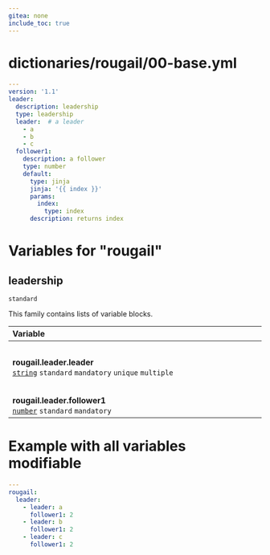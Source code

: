 ```yaml
---
gitea: none
include_toc: true
---
```

# dictionaries/rougail/00-base.yml

```yaml
---
version: '1.1'
leader:
  description: leadership
  type: leadership
  leader:  # a leader
    - a
    - b
    - c
  follower1:
    description: a follower
    type: number
    default:
      type: jinja
      jinja: '{{ index }}'
      params:
        index:
          type: index
      description: returns index
```
# Variables for "rougail"

## leadership

`standard`


This family contains lists of variable blocks.

| Variable&nbsp;&nbsp;&nbsp;&nbsp;&nbsp;&nbsp;&nbsp;&nbsp;&nbsp;&nbsp;&nbsp;&nbsp;&nbsp;&nbsp;&nbsp;&nbsp;&nbsp;&nbsp;&nbsp;&nbsp;&nbsp;&nbsp;&nbsp;&nbsp;&nbsp;&nbsp;&nbsp;&nbsp;&nbsp;&nbsp;&nbsp;&nbsp;&nbsp;&nbsp;&nbsp;&nbsp;&nbsp;&nbsp;&nbsp;&nbsp;&nbsp;&nbsp;&nbsp;&nbsp;&nbsp;&nbsp;&nbsp;&nbsp;&nbsp;&nbsp;&nbsp;&nbsp;&nbsp;&nbsp;&nbsp;&nbsp;&nbsp;&nbsp;&nbsp;&nbsp;&nbsp;&nbsp;&nbsp;&nbsp;&nbsp;&nbsp;&nbsp;&nbsp;&nbsp;&nbsp;&nbsp;&nbsp;&nbsp;&nbsp;&nbsp;&nbsp;&nbsp;&nbsp;&nbsp;&nbsp;&nbsp;&nbsp;&nbsp;&nbsp;&nbsp;&nbsp;&nbsp;&nbsp;&nbsp;&nbsp;&nbsp;&nbsp;&nbsp;&nbsp;&nbsp;&nbsp;&nbsp;&nbsp;   | Description&nbsp;&nbsp;&nbsp;&nbsp;&nbsp;&nbsp;&nbsp;&nbsp;&nbsp;&nbsp;&nbsp;&nbsp;&nbsp;&nbsp;&nbsp;&nbsp;&nbsp;&nbsp;&nbsp;&nbsp;&nbsp;&nbsp;&nbsp;&nbsp;&nbsp;&nbsp;&nbsp;&nbsp;&nbsp;&nbsp;&nbsp;&nbsp;&nbsp;&nbsp;&nbsp;&nbsp;&nbsp;&nbsp;&nbsp;&nbsp;&nbsp;&nbsp;&nbsp;&nbsp;&nbsp;&nbsp;&nbsp;&nbsp;&nbsp;&nbsp;&nbsp;&nbsp;&nbsp;&nbsp;&nbsp;&nbsp;&nbsp;&nbsp;&nbsp;&nbsp;&nbsp;&nbsp;&nbsp;&nbsp;&nbsp;&nbsp;&nbsp;&nbsp;&nbsp;&nbsp;&nbsp;&nbsp;&nbsp;&nbsp;&nbsp;&nbsp;&nbsp;&nbsp;&nbsp;&nbsp;&nbsp;&nbsp;&nbsp;&nbsp;&nbsp;&nbsp;&nbsp;&nbsp;&nbsp;&nbsp;&nbsp;&nbsp;&nbsp;&nbsp;&nbsp;   |
|------------------------------------------------------------------------------------------------------------------------------------------------------------------------------------------------------------------------------------------------------------------------------------------------------------------------------------------------------------------------------------------------------------------------------------------------------------------------------------------------------------------------------------------------------------------------------------------------------------------------|---------------------------------------------------------------------------------------------------------------------------------------------------------------------------------------------------------------------------------------------------------------------------------------------------------------------------------------------------------------------------------------------------------------------------------------------------------------------------------------------------------------------------------------------------------------------------------------------------------|
| **rougail.leader.leader**<br/>[`string`](https://rougail.readthedocs.io/en/latest/variable.html#variables-types) `standard` `mandatory` `unique` `multiple`                                                                                                                                                                                                                                                                                                                                                                                                                                                            | A leader.<br/>**Default**: <br/>- a<br/>- b<br/>- c                                                                                                                                                                                                                                                                                                                                                                                                                                                                                                                                                     |
| **rougail.leader.follower1**<br/>[`number`](https://rougail.readthedocs.io/en/latest/variable.html#variables-types) `standard` `mandatory`                                                                                                                                                                                                                                                                                                                                                                                                                                                                             | A follower.<br/>**Default**: returns index.                                                                                                                                                                                                                                                                                                                                                                                                                                                                                                                                                             |


# Example with all variables modifiable

```yaml
---
rougail:
  leader:
    - leader: a
      follower1: 2
    - leader: b
      follower1: 2
    - leader: c
      follower1: 2
```
